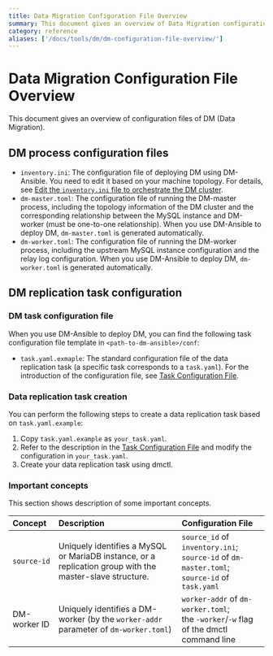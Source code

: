 ```yaml
---
title: Data Migration Configuration File Overview
summary: This document gives an overview of Data Migration configuration files. 
category: reference
aliases: ['/docs/tools/dm/dm-configuration-file-overview/']
---
```


# Data Migration Configuration File Overview

This document gives an overview of configuration files of DM (Data Migration). 

## DM process configuration files

- `inventory.ini`: The configuration file of deploying DM using DM-Ansible. You need to edit it based on your machine topology. For details, see [Edit the `inventory.ini` file to orchestrate the DM cluster](/how-to/deploy/data-migration-with-ansible.md#step-7-edit-the-inventory-ini-file-to-orchestrate-the-dm-cluster).
- `dm-master.toml`: The configuration file of running the DM-master process, including the topology information of the DM cluster and the corresponding relationship between the MySQL instance and DM-worker (must be one-to-one relationship). When you use DM-Ansible to deploy DM, `dm-master.toml` is generated automatically.
- `dm-worker.toml`: The configuration file of running the DM-worker process, including the upstream MySQL instance configuration and the relay log configuration. When you use DM-Ansible to deploy DM, `dm-worker.toml` is generated automatically.

## DM replication task configuration

### DM task configuration file

When you use DM-Ansible to deploy DM, you can find the following task configuration file template in `<path-to-dm-ansible>/conf`:

- `task.yaml.exmaple`: The standard configuration file of the data replication task (a specific task corresponds to a `task.yaml`). For the introduction of the configuration file, see [Task Configuration File](/reference/tools/data-migration/configure/task-configuration-file.md).

### Data replication task creation

You can perform the following steps to create a data replication task based on `task.yaml.example`:

1. Copy `task.yaml.example` as `your_task.yaml`.
2. Refer to the description in the [Task Configuration File](/reference/tools/data-migration/configure/task-configuration-file.md) and modify the configuration in `your_task.yaml`.
3. Create your data replication task using dmctl.

### Important concepts

This section shows description of some important concepts.

| Concept  | Description  | Configuration File  |
| :------ | :--------- | :------------- |
| `source-id`  | Uniquely identifies a MySQL or MariaDB instance, or a replication group with the master-slave structure. | `source_id` of `inventory.ini`;<br> `source-id` of `dm-master.toml`;<br> `source-id` of `task.yaml` |
| DM-worker ID | Uniquely identifies a DM-worker (by the `worker-addr` parameter of `dm-worker.toml`) | `worker-addr` of `dm-worker.toml`;<br> the `-worker`/`-w` flag of the dmctl command line |
